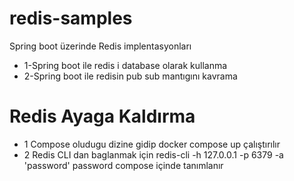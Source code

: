 # redis-samples
Spring boot üzerinde Redis implentasyonları
- 1-Spring boot ile redis i database olarak kullanma
- 2-Spring boot ile redisin pub sub mantıgını kavrama 

# Redis Ayaga Kaldırma 
- 1 Compose oludugu dizine gidip docker compose up çalıştırılır
- 2 Redis CLI dan baglanmak için 
redis-cli -h 127.0.0.1 -p 6379 -a 'password' password compose içinde tanımlanır
